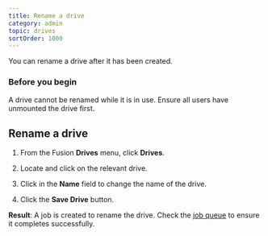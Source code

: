 ```yaml
---
title: Rename a drive
category: admin
topic: drives
sortOrder: 1000
---
```


You can rename a drive after it has been created.

### Before you begin

A drive cannot be renamed while it is in use. Ensure all users have unmounted the drive first.

## Rename a drive

1. From the Fusion **Drives** menu, click **Drives**.

1. Locate and click on the relevant drive.

1. Click in the **Name** field to change the name of the drive.

1. Click the **Save Drive** button.

<p class="tip tip--result">
  <strong>Result</strong>: A job is created to rename the drive. Check the <a href="/v2/articles/about-jobs.html">job queue</a> to ensure it completes successfully.
</p>
